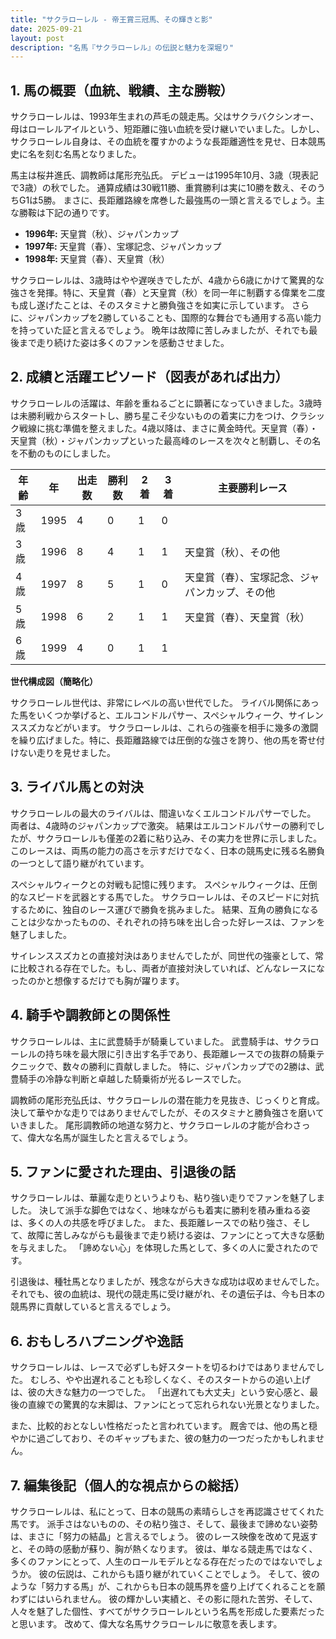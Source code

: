 ```yaml
---
title: "サクラローレル - 帝王賞三冠馬、その輝きと影"
date: 2025-09-21
layout: post
description: "名馬『サクラローレル』の伝説と魅力を深堀り"
---
```


## 1. 馬の概要（血統、戦績、主な勝鞍）

サクラローレルは、1993年生まれの芦毛の競走馬。父はサクラバクシンオー、母はローレルアイルという、短距離に強い血統を受け継いでいました。しかし、サクラローレル自身は、その血統を覆すかのような長距離適性を見せ、日本競馬史に名を刻む名馬となりました。

馬主は桜井進氏、調教師は尾形充弘氏。  デビューは1995年10月、3歳（現表記で3歳）の秋でした。  通算成績は30戦11勝、重賞勝利は実に10勝を数え、そのうちG1は5勝。  まさに、長距離路線を席巻した最強馬の一頭と言えるでしょう。主な勝鞍は下記の通りです。

* **1996年:**  天皇賞（秋）、ジャパンカップ
* **1997年:**  天皇賞（春）、宝塚記念、ジャパンカップ
* **1998年:**  天皇賞（春）、天皇賞（秋）


サクラローレルは、3歳時はやや遅咲きでしたが、4歳から6歳にかけて驚異的な強さを発揮。特に、天皇賞（春）と天皇賞（秋）を同一年に制覇する偉業を二度も成し遂げたことは、そのスタミナと勝負強さを如実に示しています。  さらに、ジャパンカップを2勝していることも、国際的な舞台でも通用する高い能力を持っていた証と言えるでしょう。  晩年は故障に苦しみましたが、それでも最後まで走り続けた姿は多くのファンを感動させました。


## 2. 成績と活躍エピソード（図表があれば出力）

サクラローレルの活躍は、年齢を重ねるごとに顕著になっていきました。3歳時は未勝利戦からスタートし、勝ち星こそ少ないものの着実に力をつけ、クラシック戦線に挑む準備を整えました。4歳以降は、まさに黄金時代。天皇賞（春）・天皇賞（秋）・ジャパンカップといった最高峰のレースを次々と制覇し、その名を不動のものにしました。

| 年齢 | 年 | 出走数 | 勝利数 | 2着 | 3着 | 主要勝利レース |
|---|---|---|---|---|---|---|
| 3歳 | 1995 | 4 | 0 | 1 | 0 |  |
| 3歳 | 1996 | 8 | 4 | 1 | 1 | 天皇賞（秋）、その他 |
| 4歳 | 1997 | 8 | 5 | 1 | 0 | 天皇賞（春）、宝塚記念、ジャパンカップ、その他 |
| 5歳 | 1998 | 6 | 2 | 1 | 1 | 天皇賞（春）、天皇賞（秋） |
| 6歳 | 1999 | 4 | 0 | 1 | 1 |  |


**世代構成図（簡略化）**

サクラローレル世代は、非常にレベルの高い世代でした。  ライバル関係にあった馬をいくつか挙げると、エルコンドルパサー、スペシャルウィーク、サイレンススズカなどがいます。  サクラローレルは、これらの強豪を相手に幾多の激闘を繰り広げました。特に、長距離路線では圧倒的な強さを誇り、他の馬を寄せ付けない走りを見せました。


## 3. ライバル馬との対決

サクラローレルの最大のライバルは、間違いなくエルコンドルパサーでした。  両者は、4歳時のジャパンカップで激突。  結果はエルコンドルパサーの勝利でしたが、サクラローレルも僅差の2着に粘り込み、その実力を世界に示しました。  このレースは、両馬の能力の高さを示すだけでなく、日本の競馬史に残る名勝負の一つとして語り継がれています。

スペシャルウィークとの対戦も記憶に残ります。  スペシャルウィークは、圧倒的なスピードを武器とする馬でした。  サクラローレルは、そのスピードに対抗するために、独自のレース運びで勝負を挑みました。  結果、互角の勝負になることは少なかったものの、それぞれの持ち味を出し合った好レースは、ファンを魅了しました。

サイレンススズカとの直接対決はありませんでしたが、同世代の強豪として、常に比較される存在でした。もし、両者が直接対決していれば、どんなレースになったのかと想像するだけでも胸が躍ります。


## 4. 騎手や調教師との関係性

サクラローレルは、主に武豊騎手が騎乗していました。  武豊騎手は、サクラローレルの持ち味を最大限に引き出す名手であり、長距離レースでの抜群の騎乗テクニックで、数々の勝利に貢献しました。  特に、ジャパンカップでの2勝は、武豊騎手の冷静な判断と卓越した騎乗術が光るレースでした。

調教師の尾形充弘氏は、サクラローレルの潜在能力を見抜き、じっくりと育成。  決して華やかな走りではありませんでしたが、そのスタミナと勝負強さを磨いていきました。  尾形調教師の地道な努力と、サクラローレルの才能が合わさって、偉大な名馬が誕生したと言えるでしょう。


## 5. ファンに愛された理由、引退後の話

サクラローレルは、華麗な走りというよりも、粘り強い走りでファンを魅了しました。  決して派手な脚色ではなく、地味ながらも着実に勝利を積み重ねる姿は、多くの人の共感を呼びました。  また、長距離レースでの粘り強さ、そして、故障に苦しみながらも最後まで走り続ける姿は、ファンにとって大きな感動を与えました。  「諦めない心」を体現した馬として、多くの人に愛されたのです。

引退後は、種牡馬となりましたが、残念ながら大きな成功は収めませんでした。  それでも、彼の血統は、現代の競走馬に受け継がれ、その遺伝子は、今も日本の競馬界に貢献していると言えるでしょう。


## 6. おもしろハプニングや逸話

サクラローレルは、レースで必ずしも好スタートを切るわけではありませんでした。  むしろ、やや出遅れることも珍しくなく、そのスタートからの追い上げは、彼の大きな魅力の一つでした。  「出遅れても大丈夫」という安心感と、最後の直線での驚異的な末脚は、ファンにとって忘れられない光景となりました。

また、比較的おとなしい性格だったと言われています。  厩舎では、他の馬と穏やかに過ごしており、そのギャップもまた、彼の魅力の一つだったかもしれません。


## 7. 編集後記（個人的な視点からの総括）

サクラローレルは、私にとって、日本の競馬の素晴らしさを再認識させてくれた馬です。  派手さはないものの、その粘り強さ、そして、最後まで諦めない姿勢は、まさに「努力の結晶」と言えるでしょう。  彼のレース映像を改めて見返すと、その時の感動が蘇り、胸が熱くなります。  彼は、単なる競走馬ではなく、多くのファンにとって、人生のロールモデルとなる存在だったのではないでしょうか。  彼の伝説は、これからも語り継がれていくことでしょう。  そして、彼のような「努力する馬」が、これからも日本の競馬界を盛り上げてくれることを願わずにはいられません。  彼の輝かしい実績と、その影に隠れた苦労、そして、人々を魅了した個性、すべてがサクラローレルという名馬を形成した要素だったと思います。  改めて、偉大な名馬サクラローレルに敬意を表します。
